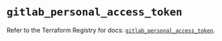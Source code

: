 # `gitlab_personal_access_token`

Refer to the Terraform Registry for docs: [`gitlab_personal_access_token`](https://registry.terraform.io/providers/gitlabhq/gitlab/17.1.0/docs/resources/personal_access_token).
